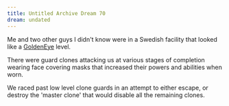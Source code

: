```yaml
---
title: Untitled Archive Dream 70
dream: undated
---
```


Me and two other guys I didn't know were in a Swedish facility that looked like a [GoldenEye](https://en.wikipedia.org/wiki/GoldenEye_007_(1997_video_game)) level.

There were guard clones attacking us at various stages of completion wearing face covering masks that increased their powers and abilities when worn.

We raced past low level clone guards in an attempt to either escape, or destroy the 'master clone' that would disable all the remaining clones.